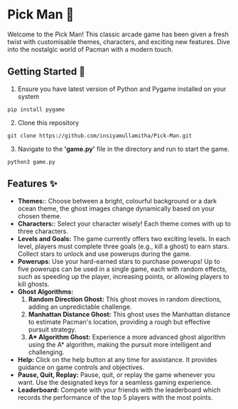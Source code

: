 # Pick Man 👻

Welcome to the Pick Man! This classic arcade game has been given a fresh twist with customisable themes, characters, and exciting new features. Dive into the nostalgic world of Pacman with a modern touch.

## Getting Started 🚀

1. Ensure you have latest version of Python and Pygame installed on your system
```
pip install pygame
```
2. Clone this repository
```
git clone https://github.com/insiyamullamitha/Pick-Man.git
```
3. Navigate to the **'game.py'** file in the directory and run to start the game.
```
python3 game.py
```

## Features ✨

* **Themes:**: Choose between a bright, colourful background or a dark ocean theme, the ghost images change dynamically based on your chosen theme.
* **Characters:**: Select your character wisely! Each theme comes with up to three characters.
* **Levels and Goals:** The game currently offers two exciting levels. In each level, players must complete three goals (e.g., kill a ghost) to earn stars. Collect stars to unlock and use powerups during the game.
* **Powerups**: Use your hard-earned stars to purchase powerups! Up to five powerups can be used in a single game, each with random effects, such as speeding up the player, increasing points, or allowing players to kill ghosts.
* **Ghost Algorithms:**
  1. **Random Direction Ghost:** This ghost moves in random directions, adding an unpredictable challenge.
  2. **Manhattan Distance Ghost:** This ghost uses the Manhattan distance to estimate Pacman's location, providing a rough but effective pursuit strategy.
  3. **A\* Algorithm Ghost:** Experience a more advanced ghost algorithm using the A* algorithm, making the pursuit more intelligent and challenging.
* **Help:** Click on the help button at any time for assistance. It provides guidance on game controls and objectives.
* **Pause, Quit, Replay:** Pause, quit, or replay the game whenever you want. Use the designated keys for a seamless gaming experience.
* **Leaderboard:** Compete with your friends with the leaderboard which records the performance of the top 5 players with the most points.
